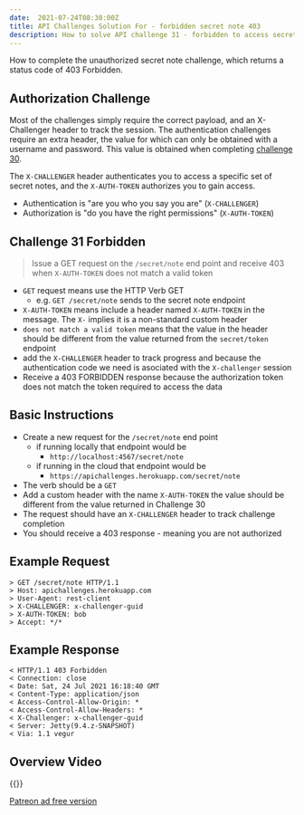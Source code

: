 ```yaml
---
date:  2021-07-24T08:30:00Z
title: API Challenges Solution For - forbidden secret note 403
description: How to solve API challenge 31 - forbidden to access secret note 403
---
```


How to complete the unauthorized secret note challenge, which returns a status code of 403 Forbidden.

## 	Authorization Challenge

Most of the challenges simply require the correct payload, and an X-Challenger header to track the session. The authentication challenges require an extra header, the value for which can only be obtained with a username and password. This value is obtained when completing [challenge 30](/apichallenges/howto/30-authentication-post-secret-token-201).

The `X-CHALLENGER` header authenticates you to access a specific set of secret notes, and the `X-AUTH-TOKEN` authorizes you to gain access.

- Authentication is "are you who you say you are" (`X-CHALLENGER`)
- Authorization is "do you have the right permissions" (`X-AUTH-TOKEN`)


## Challenge 31 Forbidden

> Issue a GET request on the `/secret/note` end point and receive 403 when `X-AUTH-TOKEN` does not match a valid token

- `GET` request means use the HTTP Verb GET
    - e.g. `GET /secret/note` sends to the secret note endpoint
- `X-AUTH-TOKEN` means include a header named `X-AUTH-TOKEN` in the message. The `X-` implies it is a non-standard custom header
- `does not match a valid token` means that the value in the header should be different from the value returned from the `secret/token` endpoint
- add the `X-CHALLENGER` header to track progress and because the authentication code we need is asociated with the `X-challenger` session
- Receive a 403 FORBIDDEN response because the authorization token does not match the token required to access the data

## Basic Instructions

- Create a new request for the `/secret/note` end point
    - if running locally that endpoint would be
        - `http://localhost:4567/secret/note`
    - if running in the cloud that endpoint would be
        - `https://apichallenges.herokuapp.com/secret/note`
- The verb should be a `GET`
- Add a custom header with the name `X-AUTH-TOKEN` the value should be different from the value returned in Challenge 30
- The request should have an `X-CHALLENGER` header to track challenge completion
- You should receive a 403 response - meaning you are not authorized


## Example Request

~~~~~~~~
> GET /secret/note HTTP/1.1
> Host: apichallenges.herokuapp.com
> User-Agent: rest-client
> X-CHALLENGER: x-challenger-guid
> X-AUTH-TOKEN: bob
> Accept: */*
~~~~~~~~

## Example Response

~~~~~~~~
< HTTP/1.1 403 Forbidden
< Connection: close
< Date: Sat, 24 Jul 2021 16:18:40 GMT
< Content-Type: application/json
< Access-Control-Allow-Origin: *
< Access-Control-Allow-Headers: *
< X-Challenger: x-challenger-guid
< Server: Jetty(9.4.z-SNAPSHOT)
< Via: 1.1 vegur
~~~~~~~~


## Overview Video

{{<youtube-embed key="77mnUQezdas">}}

[Patreon ad free version](https://www.patreon.com/posts/54065276)




